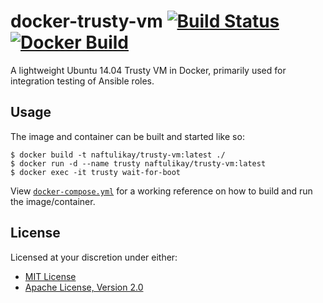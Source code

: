 # docker-trusty-vm [![Build Status][travis.svg]][travis] [![Docker Build][docker.svg]][docker]

A lightweight Ubuntu 14.04 Trusty VM in Docker, primarily used for integration testing of Ansible roles.

## Usage

The image and container can be built and started like so:

```
$ docker build -t naftulikay/trusty-vm:latest ./
$ docker run -d --name trusty naftulikay/trusty-vm:latest
$ docker exec -it trusty wait-for-boot
```

View [`docker-compose.yml`](./docker-compose.yml) for a working reference on how to build and run the image/container.

## License

Licensed at your discretion under either:

 - [MIT License](./LICENSE-MIT)
 - [Apache License, Version 2.0](./LICENSE-APACHE)

 [docker]: https://hub.docker.com/r/naftulikay/trusty-vm/
 [docker.svg]: https://img.shields.io/docker/automated/naftulikay/trusty-vm.svg?maxAge=2592000
 [travis]: https://travis-ci.org/naftulikay/docker-trusty-vm
 [travis.svg]: https://travis-ci.org/naftulikay/docker-trusty-vm.svg?branch=master
